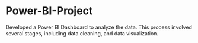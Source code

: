 # Power-BI-Project
Developed a Power BI Dashboard to analyze the data. This process involved several stages, including data cleaning, and data visualization.
